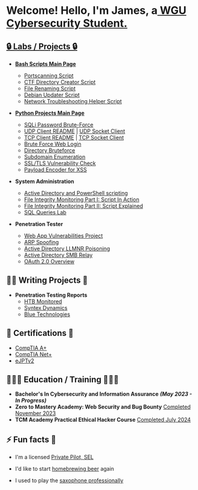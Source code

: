 <h1>Welcome! Hello, I'm James, a<a href="https://www.wgu.edu/online-it-degrees/cybersecurity-information-assurance-bachelors-program.html#transcriptPop"</a> WGU<a href="https://www.linkedin.com/in/james-d-shank"</a> Cybersecurity Student.</h1>

<h2>🔒 Labs / Projects 🔒</h2>

- <b>[Bash Scripts Main Page](https://github.com/MaLsR6053/Bash-Scripts/tree/main)</b>
  - [Portscanning Script](https://github.com/MaLsR6053/Bash-Scripts/blob/main/portscan_basic.sh)
  - [CTF Directory Creator Script](https://github.com/MaLsR6053/Bash-Scripts/blob/main/ctf_directory_creater.sh)
  - [File Renaming Script](https://github.com/MaLsR6053/Bash-Scripts/blob/main/file_rename.sh)
  - [Debian Updater Script](https://github.com/MaLsR6053/Bash-Scripts/blob/main/update.sh)
  - [Network Troubleshooting Helper Script](https://github.com/MaLsR6053/Bash-Scripts/blob/main/network_troubleshooter.sh)

- <b>[Python Projects Main Page](https://github.com/MaLsR6053/Python-Projects)</b>
  - [SQLi Password Brute-Force](https://github.com/MaLsR6053/Python-Projects/blob/main/sqli_lab_password_brute.py)
  - [UDP Client README](https://github.com/MaLsR6053/Python-Projects/blob/main/UPD%20Client%20README.md) | [UDP Socket Client](https://github.com/MaLsR6053/Python-Projects/blob/main/Python%20UDP%20Client.py)
  - [TCP Client README](https://github.com/MaLsR6053/Python-Projects/blob/main/TCP%20Client%20README.md) | [TCP Socket Client](https://github.com/MaLsR6053/Python-Projects/blob/main/Python%20TCP%20Client.py)
  - [Brute Force Web Login](https://github.com/MaLsR6053/Python-Projects/blob/main/Brute-Force-Web-Login.py) 
  - [Directory Bruteforce](https://github.com/MaLsR6053/Python-Projects/blob/main/MaLsR-Dirb-Bruteforce.py) 
  - [Subdomain Enumeration](https://github.com/MaLsR6053/Python-Projects/blob/main/MaLsR-sub-enum.py) 
  - [SSL/TLS Vulnerability Check](https://github.com/MaLsR6053/Python-Projects/blob/main/MaLsR-SSL-TLS-vuln-checker.py) 
  - [Payload Encoder for XSS](https://github.com/MaLsR6053/Python-Projects/blob/main/Payload-Encoder-XSS.py) 

    
- <b>System Administration</b>
  - [Active Directory and PowerShell scripting](https://www.linkedin.com/pulse/active-directory-home-lab-james-shank/)
  - [File Integrity Monitoring Part I: Script In Action](https://www.linkedin.com/pulse/file-integrity-monitoring-powershell-edition-pt-1-james-shank-3vpef/)
  - [File Integrity Monitoring Part II: Script Explained](https://www.linkedin.com/pulse/file-integrity-monitoring-powershell-edition-pt-ii-james-shank-7n9hf/)
  - [SQL Queries Lab](https://www.linkedin.com/pulse/my-hands-on-sql-home-lab-james-shank/)
- <b>Penetration Tester</b>
  - [Web App Vulnerabilities Project](https://github.com/MaLsR6053/Web_App_Vulnerabilities_Project)
  - [ARP Spoofing](https://www.linkedin.com/pulse/arp-spoofing-lab-james-shank/)
  - [Active Directory LLMNR Poisoning](https://www.linkedin.com/feed/update/urn:li:activity:7285622216073867265/)
  - [Active Directory SMB Relay](https://www.linkedin.com/pulse/active-directory-attack-smb-relay-james-shank-pyd8c/?trackingId=84T%2FyUinS0iqsW%2Fh5WHOLA%3D%3D)
  - [OAuth 2.0 Overview](https://www.linkedin.com/pulse/what-oauth-grant-types-james-shank-5cxgc/?trackingId=0D2BzuQiQpmf%2FpBFvIF7lw%3D%3D)
 

<h2>✍🏼 Writing Projects 📝</h2>

- <b>Penetration Testing Reports</b>
  - [HTB Monitored](https://github.com/MaLsR6053/Pentest_Reports/blob/main/HTB_Monitored_202402_JS_TR-BB_JS.pdf)
  - [Syntex Dynamics](https://github.com/MaLsR6053/Pentest_Reports/blob/main/eJPT_Syntex_Dynamics_JS.pdf)
  - [Blue Technologies](https://github.com/MaLsR6053/Pentest_Reports/blob/main/Blue_Technologies_JS.pdf)


<h2>📜 Certifications 📜</h2>

- [CompTIA A+](https://www.credly.com/badges/57cc7ab1-d05c-44a4-93cd-7c3978679dcd/public_url)
- [CompTIA Net+](https://www.credly.com/badges/57cc7ab1-d05c-44a4-93cd-7c3978679dcd/public_url)
- [eJPTv2](https://github.com/MaLsR6053/Certifications/blob/main/James%20Shank%20-%20eJPT.pdf)

<h2>👨🏼‍🎓 Education / Training 👨🏼‍🏫</h2>

- <b>Bachelor's In Cybersecurity and Information Assurance</b> <b><i>(May 2023 - In Progress)</i></b>
- <b>Zero to Mastery Academy: Web Security and Bug Bounty</b> [Completed November 2023](https://www.linkedin.com/in/james-d-shank/details/education/1635550540989/single-media-viewer?type=IMAGE&profileId=ACoAAB4dA0IB_Ox87RKXoX7fTXbIf4_M_KWzQt8&lipi=urn%3Ali%3Apage%3Ad_flagship3_profile_view_base_education_details%3BwlT6mxOpQDGKszEZzjuAKQ%3D%3D)
- <b>TCM Academy Practical Ethical Hacker Course</b> [Completed July 2024](https://github.com/MaLsR6053/Certifications/blob/main/certificate-of-completion-for-practical-ethical-hacking-the-complete-course.pdf)

  

<h2>⚡ Fun facts 🤩</h2>

  - I'm a licensed <a href="https://pilotinstitute.com/what-is-a-private-pilot/">Private Pilot, SEL</a>
  
  - I'd like to start <a href="https://www.homebrewersassociation.org/how-to-brew/">homebrewing beer</a> again
    
  - I used to play the <a href="https://www.bands.army.mil/">saxophone professionally</a>





